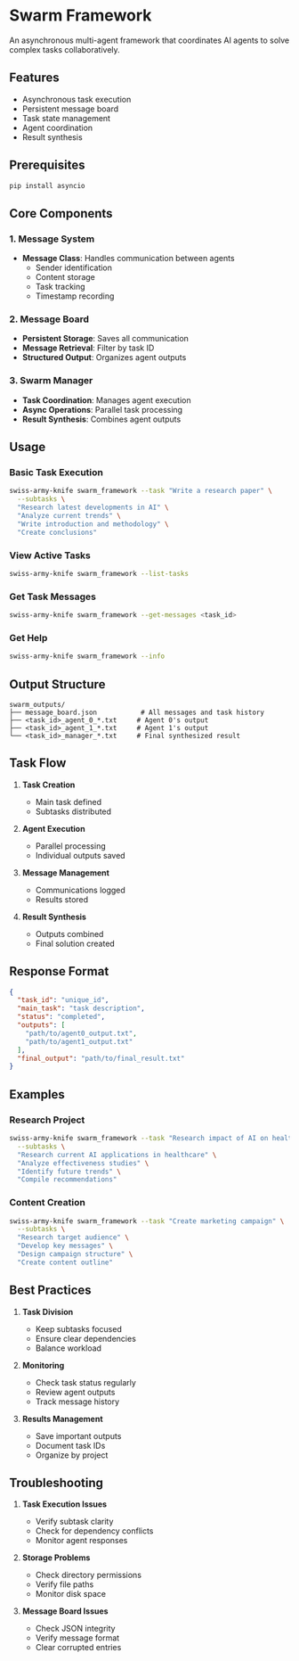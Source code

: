 # Swarm Framework

An asynchronous multi-agent framework that coordinates AI agents to solve complex tasks collaboratively.

## Features
- Asynchronous task execution
- Persistent message board
- Task state management
- Agent coordination
- Result synthesis

## Prerequisites
```bash
pip install asyncio
```

## Core Components

### 1. Message System
- **Message Class**: Handles communication between agents
  - Sender identification
  - Content storage
  - Task tracking
  - Timestamp recording

### 2. Message Board
- **Persistent Storage**: Saves all communication
- **Message Retrieval**: Filter by task ID
- **Structured Output**: Organizes agent outputs

### 3. Swarm Manager
- **Task Coordination**: Manages agent execution
- **Async Operations**: Parallel task processing
- **Result Synthesis**: Combines agent outputs

## Usage

### Basic Task Execution
```bash
swiss-army-knife swarm_framework --task "Write a research paper" \
  --subtasks \
  "Research latest developments in AI" \
  "Analyze current trends" \
  "Write introduction and methodology" \
  "Create conclusions"
```

### View Active Tasks
```bash
swiss-army-knife swarm_framework --list-tasks
```

### Get Task Messages
```bash
swiss-army-knife swarm_framework --get-messages <task_id>
```

### Get Help
```bash
swiss-army-knife swarm_framework --info
```

## Output Structure
```
swarm_outputs/
├── message_board.json           # All messages and task history
├── <task_id>_agent_0_*.txt     # Agent 0's output
├── <task_id>_agent_1_*.txt     # Agent 1's output
└── <task_id>_manager_*.txt     # Final synthesized result
```

## Task Flow
1. **Task Creation**
   - Main task defined
   - Subtasks distributed

2. **Agent Execution**
   - Parallel processing
   - Individual outputs saved

3. **Message Management**
   - Communications logged
   - Results stored

4. **Result Synthesis**
   - Outputs combined
   - Final solution created

## Response Format
```json
{
  "task_id": "unique_id",
  "main_task": "task description",
  "status": "completed",
  "outputs": [
    "path/to/agent0_output.txt",
    "path/to/agent1_output.txt"
  ],
  "final_output": "path/to/final_result.txt"
}
```

## Examples

### Research Project
```bash
swiss-army-knife swarm_framework --task "Research impact of AI on healthcare" \
  --subtasks \
  "Research current AI applications in healthcare" \
  "Analyze effectiveness studies" \
  "Identify future trends" \
  "Compile recommendations"
```

### Content Creation
```bash
swiss-army-knife swarm_framework --task "Create marketing campaign" \
  --subtasks \
  "Research target audience" \
  "Develop key messages" \
  "Design campaign structure" \
  "Create content outline"
```

## Best Practices

1. **Task Division**
   - Keep subtasks focused
   - Ensure clear dependencies
   - Balance workload

2. **Monitoring**
   - Check task status regularly
   - Review agent outputs
   - Track message history

3. **Results Management**
   - Save important outputs
   - Document task IDs
   - Organize by project

## Troubleshooting

1. **Task Execution Issues**
   - Verify subtask clarity
   - Check for dependency conflicts
   - Monitor agent responses

2. **Storage Problems**
   - Check directory permissions
   - Verify file paths
   - Monitor disk space

3. **Message Board Issues**
   - Check JSON integrity
   - Verify message format
   - Clear corrupted entries